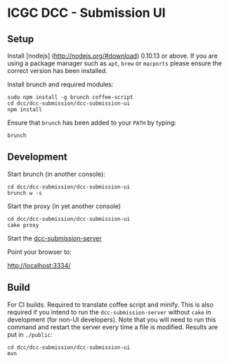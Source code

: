 ICGC DCC - Submission UI
===

Setup
---

Install [nodejs] (http://nodejs.org/#download) 0.10.13 or above. If you are using a package manager such as `apt`, `brew` or `macports` please ensure the correct version has been installed.

Install brunch and required modules:

	sudo npm install -g brunch coffee-script 
	cd dcc/dcc-submission/dcc-submission-ui
	npm install
	
Ensure that `brunch` has been added to your `PATH` by typing:

	brunch
	
Development
---

Start brunch (in another console):

	cd dcc/dcc-submission/dcc-submission-ui
	brunch w -s

Start the proxy (in yet another console)

	cd dcc/dcc-submission/dcc-submission-ui
	cake proxy

Start the [dcc-submission-server](../dcc-submission-server/README.md)

Point your browser to:

[http://localhost:3334/](http://localhost:3334/)

	
Build
---

For CI builds. Required to translate coffee script and minify. This is also required if you intend to run the `dcc-submission-server` without `cake` in development (for non-UI developers). Note that you will need to run this command and restart the server every time a file is modified. Results are put in `./public`:

	cd dcc/dcc-submission/dcc-submission-ui
	mvn	

